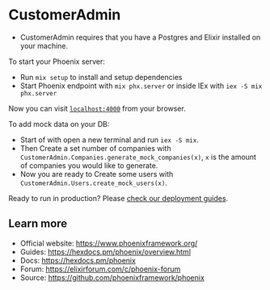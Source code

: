 # CustomerAdmin

* CustomerAdmin requires that you have a Postgres and Elixir installed on your machine.


To start your Phoenix server:

  * Run `mix setup` to install and setup dependencies
  * Start Phoenix endpoint with `mix phx.server` or inside IEx with `iex -S mix phx.server`

Now you can visit [`localhost:4000`](http://localhost:4000) from your browser.

To add mock data on your DB:

  * Start of with open a new terminal and run `iex -S mix`.
  * Then Create a set number of companies with `CustomerAdmin.Companies.generate_mock_companies(x)`, `x` is the amount of companies you would like to generate.
  * Now you are ready to Create some users with `CustomerAdmin.Users.create_mock_users(x)`.

Ready to run in production? Please [check our deployment guides](https://hexdocs.pm/phoenix/deployment.html).

## Learn more

  * Official website: https://www.phoenixframework.org/
  * Guides: https://hexdocs.pm/phoenix/overview.html
  * Docs: https://hexdocs.pm/phoenix
  * Forum: https://elixirforum.com/c/phoenix-forum
  * Source: https://github.com/phoenixframework/phoenix
